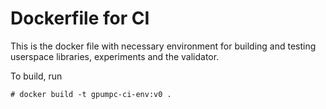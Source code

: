 # Dockerfile for CI

This is the docker file with necessary environment for building and testing userspace libraries, experiments and the validator.

To build, run
```
# docker build -t gpumpc-ci-env:v0 .
```
